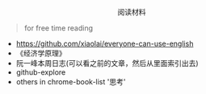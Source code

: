 <center>阅读材料</center>

> for free time reading

+ https://github.com/xiaolai/everyone-can-use-english
+ 《经济学原理》
+ 阮一峰本周日志(可以看之前的文章，然后从里面索引出去)
+ github-explore
+ others in chrome-book-list '思考'

